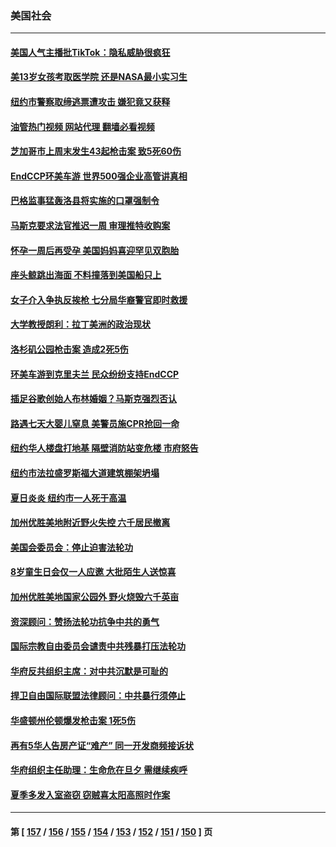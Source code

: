 ### 美国社会
---
#### [美国人气主播批TikTok：隐私威胁很疯狂](../../pages/ncid1078160/n13790194.md?07280445) 
#### [美13岁女孩考取医学院 还是NASA最小实习生](../../pages/ncid1078160/n13789874.md?07280445) 
#### [纽约市警察取缔逃票遭攻击 嫌犯竟又获释](../../pages/ncid1078160/n13789770.md?07280445) 
#### [油管热门视频 网站代理 翻墙必看视频](http://209.222.30.114:81/youtube.html?07280445)
#### [芝加哥市上周末发生43起枪击案 致5死60伤](../../pages/ncid1078160/n13789636.md?07280445) 
#### [EndCCP环美车游 世界500强企业高管讲真相](../../pages/ncid1078160/n13789612.md?07280445) 
#### [巴格监事猛轰洛县将实施的口罩强制令](../../pages/ncid1078160/n13789614.md?07280445) 
#### [马斯克要求法官推迟一周 审理推特收购案](../../pages/ncid1078160/n13789492.md?07280445) 
#### [怀孕一周后再受孕 美国妈妈喜迎罕见双胞胎](../../pages/ncid1078160/n13789198.md?07280445) 
#### [座头鲸跳出海面 不料撞落到美国船只上](../../pages/ncid1078160/n13789121.md?07280445) 
#### [女子介入争执反挨枪 七分局华裔警官即时救援](../../pages/ncid1078160/n13789101.md?07280445) 
#### [大学教授朗利：拉丁美洲的政治现状](../../pages/ncid1078160/n13789014.md?07280445) 
#### [洛杉矶公园枪击案 造成2死5伤](../../pages/ncid1078160/n13788901.md?07280445) 
#### [环美车游到克里夫兰 民众纷纷支持EndCCP](../../pages/ncid1078160/n13788874.md?07280445) 
#### [插足谷歌创始人布林婚姻？马斯克强烈否认](../../pages/ncid1078160/n13788816.md?07280445) 
#### [路遇七天大婴儿窒息 美警员施CPR抢回一命](../../pages/ncid1078160/n13788645.md?07280445) 
#### [纽约华人楼盘打地基 隔壁消防站变危楼 市府怒告](../../pages/ncid1078160/n13788379.md?07280445) 
#### [纽约市法拉盛罗斯福大道建筑棚架坍塌](../../pages/ncid1078160/n13788373.md?07280445) 
#### [夏日炎炎 纽约市一人死于高温](../../pages/ncid1078160/n13788371.md?07280445) 
#### [加州优胜美地附近野火失控 六千居民撤离](../../pages/ncid1078160/n13788260.md?07280445) 
#### [美国会委员会：停止迫害法轮功](../../pages/ncid1078160/n13788164.md?07280445) 
#### [8岁童生日会仅一人应邀 大批陌生人送惊喜](../../pages/ncid1078160/n13787750.md?07280445) 
#### [加州优胜美地国家公园外 野火烧毁六千英亩](../../pages/ncid1078160/n13787867.md?07280445) 
#### [资深顾问：赞扬法轮功抗争中共的勇气](../../pages/ncid1078160/n13787857.md?07280445) 
#### [国际宗教自由委员会谴责中共残暴打压法轮功](../../pages/ncid1078160/n13787849.md?07280445) 
#### [华府反共组织主席：对中共沉默是可耻的](../../pages/ncid1078160/n13787838.md?07280445) 
#### [捍卫自由国际联盟法律顾问：中共暴行须停止](../../pages/ncid1078160/n13787819.md?07280445) 
#### [华盛顿州伦顿爆发枪击案 1死5伤](../../pages/ncid1078160/n13787747.md?07280445) 
#### [再有5华人告房产证“难产” 同一开发商频接诉状](../../pages/ncid1078160/n13787538.md?07280445) 
#### [华府组织主任助理：生命危在旦夕 需继续疾呼](../../pages/ncid1078160/n13787503.md?07280445) 
#### [夏季多发入室盗窃 窃贼喜太阳高照时作案](../../pages/ncid1078160/n13787464.md?07280445) 

---
#### 第 [ [157](./157.md?07280445) / [156](./156.md?07280445) / [155](./155.md?07280445) / [154](./154.md?07280445) / [153](./153.md?07280445) / [152](./152.md?07280445) / [151](./151.md?07280445) / [150](./150.md?07280445) ] 页
